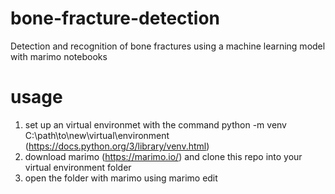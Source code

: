 # bone-fracture-detection
Detection and recognition of bone fractures using a machine learning model with marimo notebooks

# usage
1. set up an virtual environmet with the command python -m venv C:\path\to\new\virtual\environment (https://docs.python.org/3/library/venv.html)
2. download marimo (https://marimo.io/) and clone this repo into your virtual environment folder
3. open the folder with marimo using marimo edit